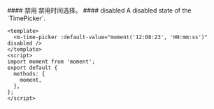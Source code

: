 <cn>
#### 禁用
禁用时间选择。
</cn>

<us>
#### disabled
A disabled state of the `TimePicker`.
</us>

```vue
<template>
  <m-time-picker :default-value="moment('12:08:23', 'HH:mm:ss')" disabled />
</template>
<script>
import moment from 'moment';
export default {
  methods: {
    moment,
  },
};
</script>
```
